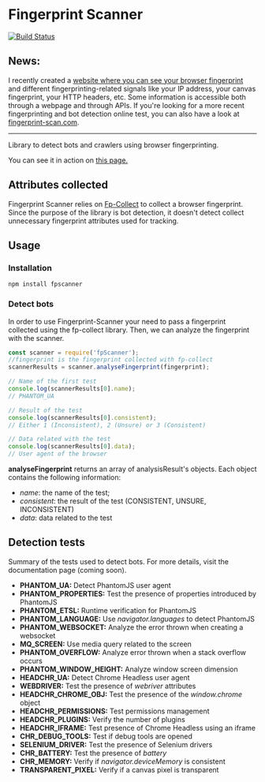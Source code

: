 # Fingerprint Scanner
[![Build Status](https://travis-ci.org/antoinevastel/fpscanner.svg?branch=master)](https://travis-ci.org/antoinevastel/fpscanner)

## News:
I recently created a [website where you can see your browser fingerprint](https://deviceandbrowserinfo.com/info_device) and different fingerprinting-related signals like your IP address, your canvas fingerprint, your HTTP headers, etc. Some information is accessible both through a webpage and through APIs. If you're looking for a more recent fingerprinting and bot detection online test, you can also have a look at [fingerprint-scan.com](https://fingerprint-scan.com).

------------

Library to detect bots and crawlers using browser fingerprinting.

You can see it in action on [this page.](https://antoinevastel.com/bots/)


## Attributes collected
Fingerprint Scanner relies on [Fp-Collect](https://github.com/antoinevastel/fp-collect) to collect a browser fingerprint.
Since the purpose of the library is bot detection, it doesn't detect collect 
unnecessary fingerprint attributes used for tracking.

## Usage

### Installation

```
npm install fpscanner

```

### Detect bots

In order to use Fingerprint-Scanner your need to pass a fingerprint
collected using the fp-collect library.
Then, we can analyze the fingerprint with the scanner.

```js
const scanner = require('fpScanner');
//fingerprint is the fingerprint collected with fp-collect
scannerResults = scanner.analyseFingerprint(fingerprint);

// Name of the first test
console.log(scannerResults[0].name); 
// PHANTOM_UA

// Result of the test
console.log(scannerResults[0].consistent);
// Either 1 (Inconsistent), 2 (Unsure) or 3 (Consistent)

// Data related with the test
console.log(scannerResults[0].data);
// User agent of the browser
```

**analyseFingerprint** returns an array of analysisResult's objects.
Each object contains the following information:
- *name*: the name of the test;
- *consistent*: the result of the test (CONSISTENT, UNSURE, INCONSISTENT)
- *data*: data related to the test

## Detection tests

Summary of the tests used to detect bots. For more details, visit 
the documentation page (coming soon).

- **PHANTOM_UA:** Detect PhantomJS user agent
- **PHANTOM_PROPERTIES:** Test the presence of properties introduced by PhantomJS 
- **PHANTOM_ETSL:** Runtime verification for PhantomJS
- **PHANTOM_LANGUAGE:** Use *navigator.languages* to detect PhantomJS
- **PHANTOM_WEBSOCKET:** Analyze the error thrown when creating a websocket
- **MQ_SCREEN:** Use media query related to the screen
- **PHANTOM_OVERFLOW:** Analyze error thrown when a stack overflow occurs
- **PHANTOM_WINDOW_HEIGHT:** Analyze window screen dimension
- **HEADCHR_UA:** Detect Chrome Headless user agent
- **WEBDRIVER:** Test the presence of *webriver* attributes
- **HEADCHR_CHROME_OBJ:** Test the presence of the *window.chrome* object
- **HEADCHR_PERMISSIONS:** Test permissions management
- **HEADCHR_PLUGINS:** Verify the number of plugins
- **HEADCHR_IFRAME:** Test presence of Chrome Headless using an iframe
- **CHR_DEBUG_TOOLS:** Test if debug tools are opened
- **SELENIUM_DRIVER:** Test the presence of Selenium drivers
- **CHR_BATTERY:** Test the presence of *battery*
- **CHR_MEMORY:** Verify if *navigator.deviceMemory* is consistent
- **TRANSPARENT_PIXEL:** Verify if a canvas pixel is transparent
